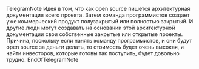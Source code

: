 TelegramNote
Идея в том, что как open source пишется архитектурная документация всего проекта. Затем команда программистов создает уже коммерческий продукт полузакрытый или полностью закрытый. И другие люди могут создавать на основании этой архитектурной документации свои собственные закрытые или открытые проекты. Причина, поскольку если нанять команду программистов, и они будут open source за деньги делать, то стоимость будет очень высокая, и найти инвесторов, которые готовы так поступить, будет довольно трудно.
EndOfTelegramNote